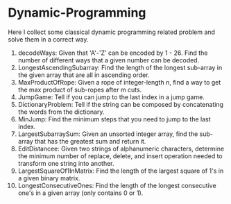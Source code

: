 # Dynamic-Programming

Here I collect some classical dynamic programming related problem and solve them in a correct way.

1. decodeWays: Given that 'A'-'Z' can be encoded by 1 - 26. Find the number of different ways that a given number can be 
decoded.
2. LongestAscendingSubarray: Find the length of the longest sub-array in the given array that are all in ascending order. 
3. MaxProductOfRope: Given a rope of integer-length n, find a way to get the max product of sub-ropes after m cuts.
4. JumpGame: Tell if you can jump to the last index in a jump game.
5. DictionaryProblem: Tell if the string can be composed by concatenating the words from the dictionary.
6. MinJump: Find the minimum steps that you need to jump to the last index.
7. LargestSubarraySum: Given an unsorted integer array, find the sub-array that has the greatest sum and return it.
8. EditDistancee: Given two strings of alphanumeric characters, determine the minimum number of replace, delete, and insert operation needed to transform one string into another.
9. LargestSquareOf1InMatrix: Find the length of the largest square of 1's in a given binary matrix.
10. LongestConsecutiveOnes: Find the length of the longest consecutive one's in a given array (only contains 0 or 1).
